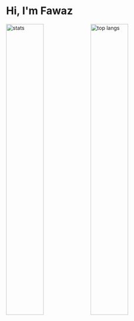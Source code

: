 # Hi, I'm Fawaz

<img alt='stats' align='left' width='45%' src='https://github-readme-stats.vercel.app/api?username=LightningFz&show_icons=true&theme=react&include_all_commits=true&rank_icon=github'>
<img alt='top langs' align='left' width='45%' src='https://github-readme-stats.vercel.app/api/top-langs/?username=LightningFz&layout=donut&theme=react''>
